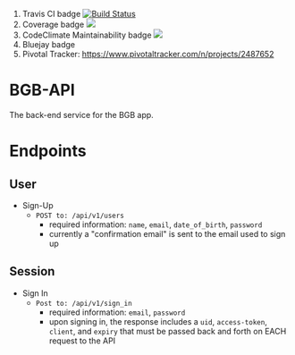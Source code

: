 1) Travis CI badge [![Build Status](https://travis-ci.com/jkiyasu/BGB-API.svg?branch=main)](https://travis-ci.com/jkiyasu/BGB-API)
2) Coverage badge <a href="https://codeclimate.com/github/jkiyasu/BGB-API/test_coverage"><img src="https://api.codeclimate.com/v1/badges/8293d6d409c621772253/test_coverage" /></a>
3) CodeClimate Maintainability badge <a href="https://codeclimate.com/github/jkiyasu/BGB-API/maintainability"><img 
src="https://api.codeclimate.com/v1/badges/8293d6d409c621772253/maintainability" /></a>
4) Bluejay badge 
5) Pivotal Tracker: https://www.pivotaltracker.com/n/projects/2487652

# BGB-API
The back-end service for the BGB app.


# Endpoints

## User

- Sign-Up
  - `POST to: /api/v1/users`
    - required information: `name`, `email`, `date_of_birth`, `password`
    - currently a "confirmation email" is sent to the email used to sign up


## Session
- Sign In
  - `Post to: /api/v1/sign_in`
    - required information: `email`, `password`
    - upon signing in, the response includes a `uid`, `access-token`, `client`, and `expiry` that must be passed back and forth on EACH request to the API
